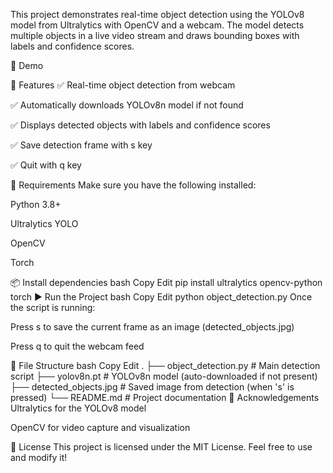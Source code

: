 This project demonstrates real-time object detection using the YOLOv8 model from Ultralytics with OpenCV and a webcam. The model detects multiple objects in a live video stream and draws bounding boxes with labels and confidence scores.

📸 Demo
<!-- Replace with your own screenshot or remove this section -->

📂 Features
✅ Real-time object detection from webcam

✅ Automatically downloads YOLOv8n model if not found

✅ Displays detected objects with labels and confidence scores

✅ Save detection frame with s key

✅ Quit with q key

🔧 Requirements
Make sure you have the following installed:

Python 3.8+

Ultralytics YOLO

OpenCV

Torch

📦 Install dependencies
bash
Copy
Edit
pip install ultralytics opencv-python torch
▶ Run the Project
bash
Copy
Edit
python object_detection.py
Once the script is running:

Press s to save the current frame as an image (detected_objects.jpg)

Press q to quit the webcam feed

📁 File Structure
bash
Copy
Edit
.
├── object_detection.py      # Main detection script
├── yolov8n.pt               # YOLOv8n model (auto-downloaded if not present)
├── detected_objects.jpg     # Saved image from detection (when 's' is pressed)
└── README.md                # Project documentation
🙌 Acknowledgements
Ultralytics for the YOLOv8 model

OpenCV for video capture and visualization

📃 License
This project is licensed under the MIT License. Feel free to use and modify it!
